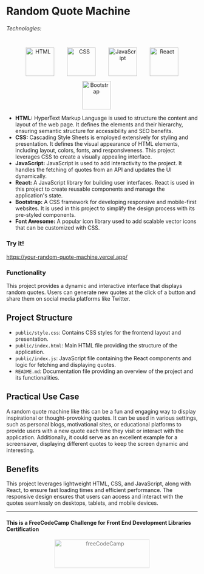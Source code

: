 # Random Quote Machine

###### Technologies:
<p align="center">
<img src="https://img.icons8.com/color/75/000000/html-5.png" width="75" height="75" alt="HTML" style="margin: 10px 15px 0 15px;" />
<img src="https://img.icons8.com/color/75/000000/css3.png" width="75" height="75" alt="CSS" style="margin: 10px 15px 0 15px;" />
<img src="https://img.icons8.com/color/75/000000/javascript.png" width="75" height="75" alt="JavaScript" style="margin: 10px 15px 0 15px;" />
<img src="https://img.icons8.com/color/75/000000/react-native.png" width="75" height="75" alt="React" style="margin: 10px 15px 0 15px;" />
<img src="https://img.icons8.com/color/75/000000/bootstrap.png" width="75" height="75" alt="Bootstrap" style="margin: 10px 15px 0 15px;" />
<i class="fa-regular fa-font-awesome" style="font-size: 75px; color: #339AF0; margin: 10px 15px 0 15px;"></i>
</p>

- **HTML:** HyperText Markup Language is used to structure the content and layout of the web page. It defines the elements and their hierarchy, ensuring semantic structure for accessibility and SEO benefits.
- **CSS:** Cascading Style Sheets is employed extensively for styling and presentation. It defines the visual appearance of HTML elements, including layout, colors, fonts, and responsiveness. This project leverages CSS to create a visually appealing interface.
- **JavaScript:** JavaScript is used to add interactivity to the project. It handles the fetching of quotes from an API and updates the UI dynamically.
- **React:** A JavaScript library for building user interfaces. React is used in this project to create reusable components and manage the application's state.
- **Bootstrap:** A CSS framework for developing responsive and mobile-first websites. It is used in this project to simplify the design process with its pre-styled components.
- **Font Awesome:** A popular icon library used to add scalable vector icons that can be customized with CSS.

### Try it!
https://your-random-quote-machine.vercel.app/

### Functionality

This project provides a dynamic and interactive interface that displays random quotes. Users can generate new quotes at the click of a button and share them on social media platforms like Twitter.

## Project Structure

- `public/style.css`: Contains CSS styles for the frontend layout and presentation.
- `public/index.html`: Main HTML file providing the structure of the application.
- `public/index.js`: JavaScript file containing the React components and logic for fetching and displaying quotes.
- `README.md`: Documentation file providing an overview of the project and its functionalities.

## Practical Use Case

A random quote machine like this can be a fun and engaging way to display inspirational or thought-provoking quotes. It can be used in various settings, such as personal blogs, motivational sites, or educational platforms to provide users with a new quote each time they visit or interact with the application. Additionally, it could serve as an excellent example for a screensaver, displaying different quotes to keep the screen dynamic and interesting.

## Benefits

This project leverages lightweight HTML, CSS, and JavaScript, along with React, to ensure fast loading times and efficient performance. The responsive design ensures that users can access and interact with the quotes seamlessly on desktops, tablets, and mobile devices.

---
#### This is a FreeCodeCamp Challenge for Front End Development Libraries Certification
<p align="center">
<img src="https://cdn.freecodecamp.org/platform/universal/fcc_primary.svg" width="250" height="75" alt="freeCodeCamp" style="margin: 0 15px; opacity: 0.6" />
</p>
